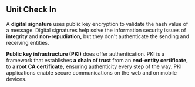 ##       Unit Check In

A **digital signature** uses public key encryption to validate the hash value of a message. 
Digital signatures help solve the information security issues of **integrity** and **non-repudiation,**  but they don't authenticate the sending and receiving entities.

**Public key infrastructure (PKI)** does offer authentication.  PKI is a framework that establishes **a chain of trust** from an **end-entity certificate,** to a **root CA certificate,** ensuring authenticity every step of the way.  PKI applications enable secure communications on the web and on mobile devices.
